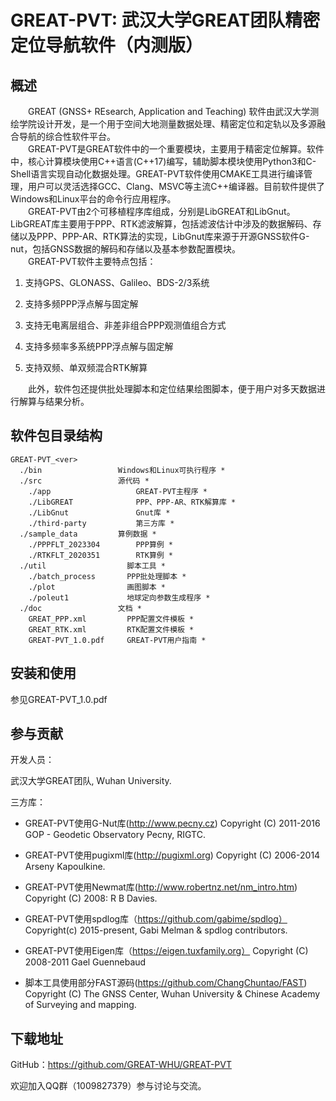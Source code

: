 # GREAT-PVT: 武汉大学GREAT团队精密定位导航软件（内测版）

## 概述

&emsp;&emsp;GREAT (GNSS+ REsearch, Application and Teaching) 软件由武汉大学测绘学院设计开发，是一个用于空间大地测量数据处理、精密定位和定轨以及多源融合导航的综合性软件平台。<br />
&emsp;&emsp;GREAT-PVT是GREAT软件中的一个重要模块，主要用于精密定位解算。软件中，核心计算模块使用C++语言(C++17)编写，辅助脚本模块使用Python3和C-Shell语言实现自动化数据处理。GREAT-PVT软件使用CMAKE工具进行编译管理，用户可以灵活选择GCC、Clang、MSVC等主流C++编译器。目前软件提供了Windows和Linux平台的命令行应用程序。<br />
&emsp;&emsp;GREAT-PVT由2个可移植程序库组成，分别是LibGREAT和LibGnut。LibGREAT库主要用于PPP、RTK滤波解算，包括滤波估计中涉及的数据解码、存储以及PPP、PPP-AR、RTK算法的实现，LibGnut库来源于开源GNSS软件G-nut，包括GNSS数据的解码和存储以及基本参数配置模块。<br />
&emsp;&emsp;GREAT-PVT软件主要特点包括：
1. 支持GPS、GLONASS、Galileo、BDS-2/3系统 

2. 支持多频PPP浮点解与固定解

3. 支持无电离层组合、非差非组合PPP观测值组合方式

4. 支持多频率多系统PPP浮点解与固定解
   
5. 支持双频、单双频混合RTK解算
   

&emsp;&emsp;此外，软件包还提供批处理脚本和定位结果绘图脚本，便于用户对多天数据进行解算与结果分析。

## 软件包目录结构
```shell
GREAT-PVT_<ver>	
  ./bin	                Windows和Linux可执行程序 *
  ./src	                源代码 *
    ./app	                GREAT-PVT主程序 *
    ./LibGREAT	            PPP、PPP-AR、RTK解算库 *
    ./LibGnut	            Gnut库 *
    ./third-party	        第三方库 *
  ./sample_data         算例数据 *
    ./PPPFLT_2023304	    PPP算例 *
    ./RTKFLT_2020351	    RTK算例 *
  ./util	              脚本工具 *
    ./batch_process	      PPP批处理脚本 *
    ./plot	              画图脚本 *
    ./poleut1	          地球定向参数生成程序 *
  ./doc	                文档 *
    GREAT_PPP.xml	      PPP配置文件模板 *
    GREAT_RTK.xml	      RTK配置文件模板 *
    GREAT-PVT_1.0.pdf	  GREAT-PVT用户指南 *
```

## 安装和使用

参见GREAT-PVT_1.0.pdf

## 参与贡献

开发人员：

武汉大学GREAT团队, Wuhan University.

三方库：

* GREAT-PVT使用G-Nut库(http://www.pecny.cz)
  Copyright (C) 2011-2016 GOP - Geodetic Observatory Pecny, RIGTC.
  
* GREAT-PVT使用pugixml库(http://pugixml.org)
Copyright (C) 2006-2014 Arseny Kapoulkine.

* GREAT-PVT使用Newmat库(http://www.robertnz.net/nm_intro.htm)
Copyright (C) 2008: R B Davies.

* GREAT-PVT使用spdlog库（https://github.com/gabime/spdlog）
  Copyright(c) 2015-present, Gabi Melman & spdlog contributors.

* GREAT-PVT使用Eigen库（https://eigen.tuxfamily.org）
  Copyright (C) 2008-2011 Gael Guennebaud

* 脚本工具使用部分FAST源码(https://github.com/ChangChuntao/FAST)
Copyright (C) The GNSS Center, Wuhan University & Chinese Academy of Surveying and mapping.

## 下载地址

GitHub：https://github.com/GREAT-WHU/GREAT-PVT

欢迎加入QQ群（1009827379）参与讨论与交流。

